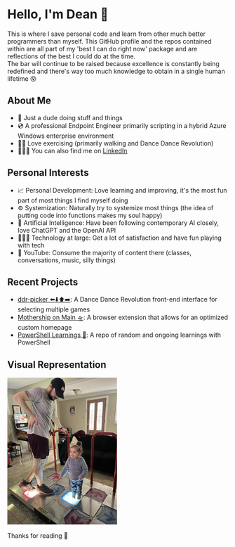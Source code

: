 # Hello, I'm Dean 👋  
This is where I save personal code and learn from other much better programmers than myself.
This GitHub profile and the repos contained within are all part of my 'best I can do right now' package and are reflections of the best I could do at the time.  
The bar will continue to be raised because excellence is constantly being redefined and there's way too much knowledge to obtain in a single human lifetime 😵

## About Me
- 🫠 Just a dude doing stuff and things
- 💿 A professional Endpoint Engineer primarily scripting in a hybrid Azure Windows enterprise environment
- 🚶🏻 Love exercising (primarily walking and Dance Dance Revolution)
- 🧑🏻‍🏭 You can also find me on [LinkedIn](https://www.linkedin.com/in/dean-tammam-15b4775a/)

## Personal Interests
- 📈 Personal Development: Love learning and improving, it's the most fun part of most things I find myself doing
- ⚙️ Systemization: Naturally try to systemize most things (the idea of putting code into functions makes my soul happy)
- 🧠 Artificial Intelligence: Have been following contemporary AI closely, love ChatGPT and the OpenAI API
- 🧑🏻‍💻 Technology at large: Get a lot of satisfaction and have fun playing with tech
- 👀 YouTube: Consume the majority of content there (classes, conversations, music, silly things)

## Recent Projects
- [ddr-picker ⬅️⬇️⬆️➡️](https://github.com/dtammam/ddr-picker): A Dance Dance Revolution front-end interface for selecting multiple games
- [Mothership on Main 🛸](https://github.com/dtammam/Mothership-on-Main): A browser extension that allows for an optimized custom homepage
- [PowerShell Learnings 📖](https://github.com/dtammam/PowerShell-Scripts): A repo of random and ongoing learnings with PowerShell

## Visual Representation
<img src="images/me.jpg" alt="Me" style="max-width:250px"/>  

Thanks for reading 🙂
